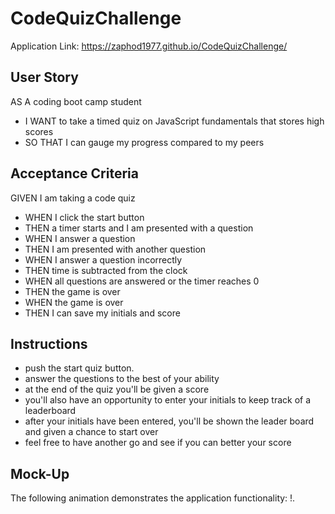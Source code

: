 # CodeQuizChallenge

Application Link:
https://zaphod1977.github.io/CodeQuizChallenge/

## User Story
AS A coding boot camp student
- I WANT to take a timed quiz on JavaScript fundamentals that stores high scores
- SO THAT I can gauge my progress compared to my peers

## Acceptance Criteria
GIVEN I am taking a code quiz
- WHEN I click the start button
- THEN a timer starts and I am presented with a question
- WHEN I answer a question
- THEN I am presented with another question
- WHEN I answer a question incorrectly
- THEN time is subtracted from the clock
- WHEN all questions are answered or the timer reaches 0
- THEN the game is over
- WHEN the game is over
- THEN I can save my initials and score
  
## Instructions
- push the start quiz button.
- answer the questions to the best of your ability
- at the end of the quiz you'll be given a score
- you'll also have an opportunity to enter your initials to keep track of a leaderboard
- after your initials have been entered, you'll be shown the leader board and given a chance to start over
- feel free to have another go and see if you can better your score

## Mock-Up
The following animation demonstrates the application functionality:
!.[](./images/04-web-apis-homework-demo.gif)


